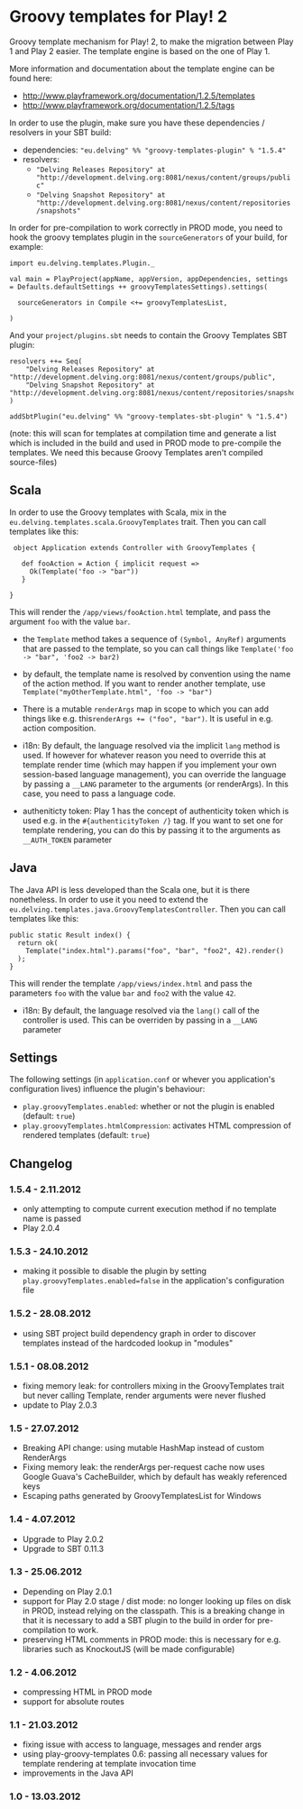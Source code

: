 # Groovy templates for Play! 2

Groovy template mechanism for Play! 2, to make the migration between Play 1 and Play 2 easier. The template engine is based on the one of Play 1.

More information and documentation about the template engine can be found here:

- http://www.playframework.org/documentation/1.2.5/templates
- http://www.playframework.org/documentation/1.2.5/tags

In order to use the plugin, make sure you have these dependencies / resolvers in your SBT build:

- dependencies: `"eu.delving" %% "groovy-templates-plugin" % "1.5.4"`
- resolvers:
  - `"Delving Releases Repository" at "http://development.delving.org:8081/nexus/content/groups/public"`
  - `"Delving Snapshot Repository" at "http://development.delving.org:8081/nexus/content/repositories/snapshots"`


In order for pre-compilation to work correctly in PROD mode, you need to hook the groovy templates plugin in the `sourceGenerators` of your build, for example:

    import eu.delving.templates.Plugin._

    val main = PlayProject(appName, appVersion, appDependencies, settings = Defaults.defaultSettings ++ groovyTemplatesSettings).settings(

      sourceGenerators in Compile <+= groovyTemplatesList,
    
    )

And your `project/plugins.sbt` needs to contain the Groovy Templates SBT plugin:

    resolvers ++= Seq(
        "Delving Releases Repository" at "http://development.delving.org:8081/nexus/content/groups/public",
        "Delving Snapshot Repository" at "http://development.delving.org:8081/nexus/content/repositories/snapshots"
    )
    
    addSbtPlugin("eu.delving" %% "groovy-templates-sbt-plugin" % "1.5.4")


(note: this will scan for templates at compilation time and generate a list which is included in the build and used in PROD mode to pre-compile the templates. We need this because Groovy Templates aren't compiled source-files)

## Scala

In order to use the Groovy templates with Scala, mix in the `eu.delving.templates.scala.GroovyTemplates` trait. Then you can call templates like this:


     object Application extends Controller with GroovyTemplates {
     
       def fooAction = Action { implicit request =>
         Ok(Template('foo -> "bar"))
       }

    }

This will render the `/app/views/fooAction.html` template, and pass the argument `foo` with the value `bar`.

- the `Template` method takes a sequence of `(Symbol, AnyRef)` arguments that are passed to the template, so you can call things like `Template('foo -> "bar", 'foo2 -> bar2)`

- by default, the template name is resolved by convention using the name of the action method. If you want to render another template, use `Template("myOtherTemplate.html", 'foo -> "bar")`

- There is a mutable `renderArgs` map in scope to which you can add things like e.g. this`renderArgs += ("foo", "bar")`. It is useful in e.g. action composition.

- i18n: By default, the language resolved via the implicit `lang` method is used. If however for whatever reason you need to override this at template render time (which may happen if you implement your own session-based language management), you can override the language by passing a `__LANG` parameter to the arguments (or renderArgs). In this case, you need to pass a language code.

- autheniticty token: Play 1 has the concept of authenticity token which is used e.g. in the `#{authenticityToken /}` tag. If you want to set one for template rendering, you can do this by passing it to the arguments as `__AUTH_TOKEN` parameter


## Java

The Java API is less developed than the Scala one, but it is there nonetheless. In order to use it you need to extend the `eu.delving.templates.java.GroovyTemplatesController`. Then you can call templates like this:

    public static Result index() {
      return ok(
        Template("index.html").params("foo", "bar", "foo2", 42).render()
      );
    }

This will render the template `/app/views/index.html` and pass the parameters `foo` with the value `bar` and `foo2` with the value `42`.

- i18n: By default, the language resolved via the `lang()` call of the controller is used. This can be overriden by passing in a `__LANG` parameter

## Settings

The following settings (in `application.conf` or whever you application's configuration lives) influence the plugin's behaviour:

- `play.groovyTemplates.enabled`: whether or not the plugin is enabled (default: `true`)
- `play.groovyTemplates.htmlCompression`: activates HTML compression of rendered templates (default: `true`)

## Changelog

### 1.5.4 - 2.11.2012

- only attempting to compute current execution method if no template name is passed
- Play 2.0.4

### 1.5.3 - 24.10.2012

- making it possible to disable the plugin by setting `play.groovyTemplates.enabled=false` in the application's configuration file

### 1.5.2 - 28.08.2012

- using SBT project build dependency graph in order to discover templates instead of the hardcoded lookup in "modules"

### 1.5.1 - 08.08.2012

- fixing memory leak: for controllers mixing in the GroovyTemplates trait but never calling Template, render arguments were never flushed 
- update to Play 2.0.3

### 1.5 - 27.07.2012

- Breaking API change: using mutable HashMap instead of custom RenderArgs
- Fixing memory leak: the renderArgs per-request cache now uses Google Guava's CacheBuilder, which by default has weakly referenced keys
- Escaping paths generated by GroovyTemplatesList for Windows

### 1.4 - 4.07.2012

- Upgrade to Play 2.0.2
- Upgrade to SBT 0.11.3

### 1.3 - 25.06.2012

- Depending on Play 2.0.1
- support for Play 2.0 stage / dist mode: no longer looking up files on disk in PROD, instead relying on the classpath. This is a breaking change in that it is necessary to add a SBT plugin to the build in order for pre-compilation to work.
- preserving HTML comments in PROD mode: this is necessary for e.g. libraries such as KnockoutJS (will be made configurable)

### 1.2 - 4.06.2012

- compressing HTML in PROD mode
- support for absolute routes

### 1.1 - 21.03.2012

- fixing issue with access to language, messages and render args
- using play-groovy-templates 0.6: passing all necessary values for template rendering at template invocation time 
- improvements in the Java API

### 1.0 - 13.03.2012
